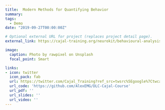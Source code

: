 ```yaml
---
title:  Modern Methods for Quantifying Behavior
summary: 
tags:
  - Demo
date: "2019-09-27T00:00:00Z"

# Optional external URL for project (replaces project detail page).
external_link: https://cajal-training.org/neurokit/behavioural-analysis/

image:   
  caption: Photo by rawpixel on Unsplash
  focal_point: Smart

links:
- icon: twitter
  icon_pack: fab
  url: https://twitter.com/Cajal_Training?ref_src=twsrc%5Egoogle%7Ctwcamp%5Eserp%7Ctwgr%5Eauthor
  url_code: 'https://github.com/AlexEMG/DLC-Cajal-Course'
  url_pdf: ''
  url_slides: ''
  url_video: ''
---
```

